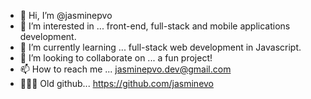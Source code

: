 - 👋 Hi, I’m @jasminepvo
- 👀 I’m interested in ... front-end, full-stack and mobile applications development.
- 🌱 I’m currently learning ... full-stack web development in Javascript.
- 💞️ I’m looking to collaborate on ... a fun project!
- 📫 How to reach me ... jasminepvo.dev@gmail.com
- 👩🏻‍💻 Old github... https://github.com/jasminevo

<!---
jasminepvo/jasminepvo is a ✨ special ✨ repository because its `README.md` (this file) appears on your GitHub profile.
You can click the Preview link to take a look at your changes.
--->
